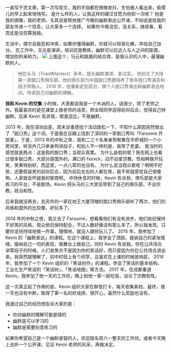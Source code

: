 一直写干货文章，第一次写软文，我的手指都在微微发抖，生怕被人看出来，偷摸儿的早上起来悄悄写。
是什么样的人，让我这样的硬汉甘愿为他软一次呢？
他是我的偶像，我的老师。与其说是帮他推广今晚的幽默表达公开课，不如说是给我的朋友传递一个信息，让大家多一个选择。
如果你今晚没空，没关系，继续看，看完还是没空算我输。

生活中，偶尔会尴尬和冲突，如果你懂得幽默，你就可以轻易化解，并给自己加分。
在工作中，无论是演讲，培训还是教练，幽默可以拉近人与人之间的距离，增加你的亲和力。
![](./_image/2017-04-25-12-11-22.jpg)
上面这个，马云和姚晨的结合体，是我认识的人中，最懂幽默的人。

>他在头马（ToastMasters）多年，擅长幽默演讲，拿过奖。
他创立了大陆第一家脱口秀俱乐部，他的俱乐部为中国脱口秀圈培养了很多脱口秀演员和段子供稿人。
2016 年，他重新走到前台，做个人脱口秀演出和幽默表达培训，传递自己对幽默的理解。

**我和 Kevin 的交集**
小时候，大家都说我是一个木讷的人，话很少，除了老师之外。我最喜欢的是在课堂上接老师的话茬，把全班同学逗得前仰后合，觉得自己特幽默。后来 Kevin 告诉我，那是逗比，不是幽默。

2013 年，我在深圳出差，周末没事想找个活动放松一下，不知什么原因突然冒出了「脱口秀」这个词，于是我在豆瓣上找到了深圳的一家脱口秀叫「Farsome 开放麦」。于是，2013 年的中秋之夜，我和二三十名单身狗聚集在华侨城的一个小房间里，听另外几只单身狗讲段子，和别人不一样的是，我带了老婆。
我当时的感觉就是两点：这是假的脱口秀；当观众真累。
为什么是假的呢？我在网上也看过很多脱口秀，大部分是国外的，满口的 fxxxck，动不动拿宗教，性和种族开玩笑，笑果特别好。而这里，一点儿荤的也没有。
为什么说当观众累呢？明明不好笑，还要假装笑的前仰后合，因为前后左右的人都在笑，我不笑就感觉自己很傻啊。人家就会怀疑我的智商啊。
中场休息的时候，Kevin 告诉我，俱乐部是大家练习的平台，不是剧场。Kevin 把头马的三大禁忌带到了自己的俱乐部，不谈宗教，政治和性。

后来我就没再去，去另外的一家在地王大厦顶楼的脱口秀俱乐部听了两次，他们的风格和国外的比较像，好玩多了。

2014 年的中秋之夜，我又去了 Farsome，想看看他们有没有进步。他们依旧保持不好笑的风格，观众依旧保持配合，不过人数好像没有那么多了。所以我发现，只要你坚持持续地做一件事，慢慢地，就没人跟你玩儿了。
2015 年，我参加了 Kevin 的「幽默表达」的课程。在这个课程上，我学会了洒脱，接纳自己的紧张情绪，接纳自己一切的表现，做舞台上做自己。同时 Kevin 告诉我，你在公共场合讲荤段子的时候，人们发笑并不是因为你的笑话好，而只是因为你在公共场合讲出来。我突然就理解了，初中时班上有个同学，总喜欢在上课的时候放响屁，
2016 年，我参加了一个 Kevin 组织的「笑话创作」的课程。学会了笑话的基本结构，工业化生产笑话的「笑话树」，「笑话地图」等方法。
2017 年，在成都重遇 Kevin，我参加了他一天的工作坊，晚上和他一家一起吃饭，谈论了宗教和性。

这一次真正起了作用的是，Kevin 组织大家在群里打卡，每天收集素材。最终，我一天也没有中断，取得了第一名的好成绩，很开心，虽然什么奖励也没有。

我通过自己的经历想告诉大家的是：
* 你对幽默的理解可能是错的
* 幽默是可以学习的
* 幽默是需要刻意练习的

如果你希望自己是一个幽默睿智的人，欢迎报名周六一整天的工作坊。或者今天晚上去听一个公开课，见证 Kevin 老师的风采，再做决定。
